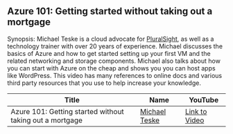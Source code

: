 ## Azure 101: Getting started without taking out a mortgage

Synopsis:
Michael Teske is a cloud advocate for [PluralSight](https://www.pluralsight.com/), as well as a technology trainer with over 20 years of experience. Michael discusses the basics of Azure and how to get started setting up your first VM and the related networking and storage components. Michael also talks about how you can start with Azure on the cheap and shows you you can host apps like WordPress. This video has many references to online docs and various third party resources that you use to help increase your knowledge. 

Title                                                                   | Name                                                 | YouTube
----------------------------------------------------------------------- | ---------------------------------------------------- | --------------------------------------
Azure 101: Getting started without taking out a mortgage                          | [Michael Teske](http://www.becausesecurity.com) | [Link to Video](https://www.youtube.com/watch?v=bN59KFnx1Wk)
